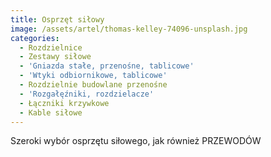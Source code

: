 ```yaml
---
title: Osprzęt siłowy
image: /assets/artel/thomas-kelley-74096-unsplash.jpg
categories:
  - Rozdzielnice
  - Zestawy siłowe
  - 'Gniazda stałe, przenośne, tablicowe'
  - 'Wtyki odbiornikowe, tablicowe'
  - Rozdzielnie budowlane przenośne
  - 'Rozgałęźniki, rozdzielacze'
  - Łączniki krzywkowe
  - Kable siłowe
---
```

Szeroki wybór osprzętu siłowego, jak również PRZEWODÓW
